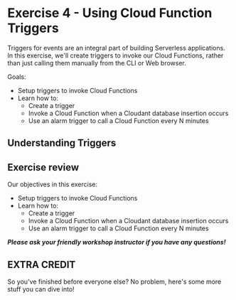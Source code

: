 # Exercise 4 - Using Cloud Function Triggers

Triggers for events are an integral part of building Serverless applications. In this exercise, we'll create triggers to invoke our Cloud Functions, rather than just calling them manually from the CLI or Web browser.

Goals:
* Setup triggers to invoke Cloud Functions 
* Learn how to:
    * Create a trigger 
    * Invoke a Cloud Function when a Cloudant database insertion occurs
    * Use an alarm trigger to call a Cloud Function every N minutes

## Understanding Triggers


## Exercise review

Our objectives in this exercise:

* Setup triggers to invoke Cloud Functions 
* Learn how to:
    * Create a trigger 
    * Invoke a Cloud Function when a Cloudant database insertion occurs
    * Use an alarm trigger to call a Cloud Function every N minutes

***Please ask your friendly workshop instructor if you have any questions!***

## EXTRA CREDIT
So you've finished before everyone else? No problem, here's some more stuff you can dive into!


    
   
   
